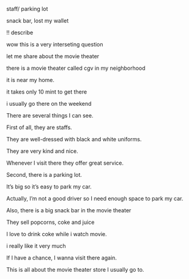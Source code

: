 staff/ parking lot

snack bar, lost my wallet

!! describe

wow this is a  very interseting question

let me share about the movie theater

there is a movie theater called cgv in my neighborhood

it is near my home.

it takes only 10 mint to get there

i usually go there on the weekend

There are several things I can see.

First of all, they are staffs.

They are well-dressed with black and white uniforms.

They are very kind and nice.

Whenever I visit there they offer great service.

Second, there is a parking lot.

It’s big so it’s easy to park my car.

Actually, I’m not a good driver so I need enough space to park my car.

Also, there is a big snack bar in the movie theater

They sell popcorns, coke and juice

I love to drink coke while i watch movie.

i really like it very much

If I have a chance, I wanna visit there again.

This is all about the movie theater store I usually go to.